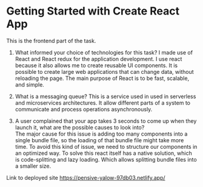 # Getting Started with Create React App
This is the frontend part of the task.

1. What informed your choice of technologies for this task?
    I made use of React and React redux for the application development. I use react because it also allows me to create reusable UI components. It is possible to create large web applications that can change data, without reloading the page. The main purpose of React is to be fast, scalable, and simple.

2. What is a messaging queue?
    This is a service used in used in serverless and microservices architectures. It allow different parts of a system to communicate and process operations asynchronously.

3. A user complained that your app takes 3 seconds to come up when they launch it, what are the possible causes to look into?   
    The major cause for this issue is adding too many components into a single bundle file, so the loading of that bundle    file might take more time. To avoid this kind of issue, we need to structure our components in an optimized way. To solve this react itself has a native solution, which is code-splitting and lazy loading. Which allows splitting bundle files into a smaller size.

Link to deployed site https://pensive-yalow-97db03.netlify.app/